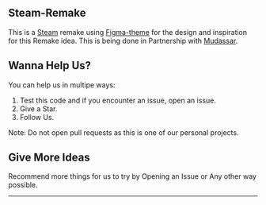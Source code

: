 ## Steam-Remake
This is a [Steam](https://www.steam.com/) remake using [Figma-theme](https://) for the design and inspiration for this Remake idea. This is being done in Partnership with [Mudassar](https://github.com/mudasarmajeed5).

## Wanna Help Us?
You can help us in multipe ways:
1. Test this code and if you encounter an issue, open an issue.
2. Give a Star.
3. Follow Us.


Note: Do not open pull requests as this is one of our personal projects.

## Give More Ideas
Recommend more things for us to try by Opening an Issue or Any other way possible.

---